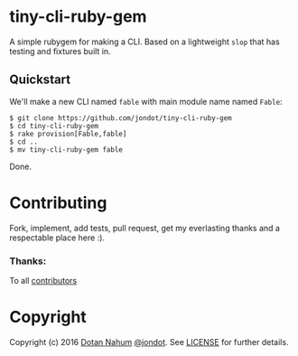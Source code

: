 # tiny-cli-ruby-gem

A simple rubygem for making a CLI.
Based on a lightweight `slop` that has testing and fixtures built in.

## Quickstart

We'll make a new CLI named `fable` with main module name named `Fable`:

```
$ git clone https://github.com/jondot/tiny-cli-ruby-gem
$ cd tiny-cli-ruby-gem
$ rake provision[Fable,fable]
$ cd ..
$ mv tiny-cli-ruby-gem fable
```
Done.

# Contributing

Fork, implement, add tests, pull request, get my everlasting thanks and a respectable place here :).

### Thanks:

To all [contributors](https://github.com/jondot/tiny-cli-ruby-gem/graphs/contributors)

# Copyright

Copyright (c) 2016 [Dotan Nahum](http://gplus.to/dotan) [@jondot](http://twitter.com/jondot). See [LICENSE](LICENSE.txt) for further details.
